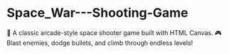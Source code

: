 # Space_War---Shooting-Game
💫 A classic arcade-style space shooter game built with HTML Canvas. 🎮 Blast enemies, dodge bullets, and climb through endless levels!
